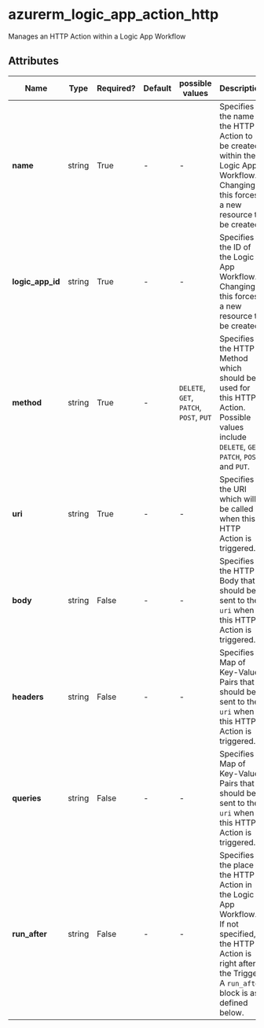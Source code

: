 # azurerm_logic_app_action_http

Manages an HTTP Action within a Logic App Workflow

## Attributes

| Name | Type | Required? | Default  | possible values | Description |
| ---- | ---- | --------- | -------- | ----------- | ----------- |
| **name** | string | True | -  |  -  | Specifies the name of the HTTP Action to be created within the Logic App Workflow. Changing this forces a new resource to be created. | 
| **logic_app_id** | string | True | -  |  -  | Specifies the ID of the Logic App Workflow. Changing this forces a new resource to be created. | 
| **method** | string | True | -  |  `DELETE`, `GET`, `PATCH`, `POST`, `PUT`  | Specifies the HTTP Method which should be used for this HTTP Action. Possible values include `DELETE`, `GET`, `PATCH`, `POST` and `PUT`. | 
| **uri** | string | True | -  |  -  | Specifies the URI which will be called when this HTTP Action is triggered. | 
| **body** | string | False | -  |  -  | Specifies the HTTP Body that should be sent to the `uri` when this HTTP Action is triggered. | 
| **headers** | string | False | -  |  -  | Specifies a Map of Key-Value Pairs that should be sent to the `uri` when this HTTP Action is triggered. | 
| **queries** | string | False | -  |  -  | Specifies a Map of Key-Value Pairs that should be sent to the `uri` when this HTTP Action is triggered. | 
| **run_after** | string | False | -  |  -  | Specifies the place of the HTTP Action in the Logic App Workflow. If not specified, the HTTP Action is right after the Trigger. A `run_after` block is as defined below. | 

